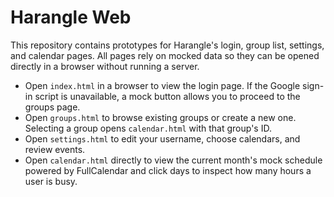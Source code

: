 # Harangle Web

This repository contains prototypes for Harangle's login, group list, settings, and calendar pages. All pages rely on mocked data so they can be opened directly in a browser without running a server.

- Open `index.html` in a browser to view the login page. If the Google sign-in script is unavailable, a mock button allows you to proceed to the groups page.
- Open `groups.html` to browse existing groups or create a new one. Selecting a group opens `calendar.html` with that group's ID.
- Open `settings.html` to edit your username, choose calendars, and review events.
- Open `calendar.html` directly to view the current month's mock schedule powered by FullCalendar and click days to inspect how many hours a user is busy.
